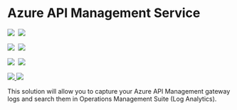 # Azure API Management Service

<IMG SRC="https://azbotstorage.blob.core.windows.net/badges/201-api-management-logs-oms-integration/PublicLastTestDate.svg" />&nbsp;
<IMG SRC="https://azbotstorage.blob.core.windows.net/badges/201-api-management-logs-oms-integration/PublicDeployment.svg" />&nbsp;

<IMG SRC="https://azbotstorage.blob.core.windows.net/badges/201-api-management-logs-oms-integration/FairfaxLastTestDate.svg" />&nbsp;
<IMG SRC="https://azbotstorage.blob.core.windows.net/badges/201-api-management-logs-oms-integration/FairfaxDeployment.svg" />&nbsp;

<IMG SRC="https://azbotstorage.blob.core.windows.net/badges/201-api-management-logs-oms-integration/BestPracticeResult.svg" />&nbsp;
<IMG SRC="https://azbotstorage.blob.core.windows.net/badges/201-api-management-logs-oms-integration/CredScanResult.svg" />&nbsp;

<a href="https://portal.azure.com/#create/Microsoft.Template/uri/https%3A%2F%2Fraw.githubusercontent.com%2Fazure%2Fazure-quickstart-templates%2Fmaster%2F201-api-management-logs-oms-integration%2Fazuredeploy.json" target="_blank">
    <img src="http://azuredeploy.net/deploybutton.png"/>
</a>
<a href="http://armviz.io/#/?load=https%3A%2F%2Fraw.githubusercontent.com%2FAzure%2Fazure-quickstart-templates%2Fmaster%2F201-api-management-logs-oms-integration%2Fazuredeploy.json" target="_blank">
    <img src="http://armviz.io/visualizebutton.png"/>
</a>

This solution will allow you to capture your Azure API Management gateway logs and search them in Operations Management Suite (Log Analytics).
